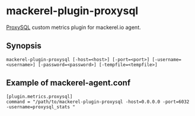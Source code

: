 mackerel-plugin-proxysql
=====================

[ProxySQL](http://www.proxysql.com/) custom metrics plugin for mackerel.io agent.

## Synopsis

```shell
mackerel-plugin-proxysql [-host=<host>] [-port=<port>] [-username=<username>] [-password=<password>] [-tempfile=<tempfile>]
```

## Example of mackerel-agent.conf

```
[plugin.metrics.proxysql]
command = "/path/to/mackerel-plugin-proxysql -host=0.0.0.0 -port=6032 -username=proxysql_stats "
```

